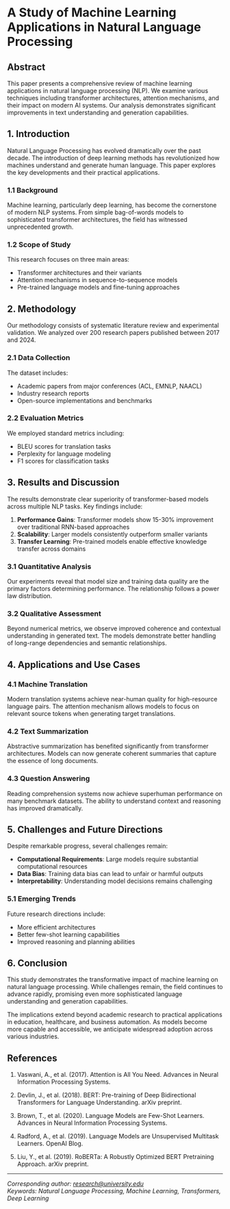 # A Study of Machine Learning Applications in Natural Language Processing

## Abstract

This paper presents a comprehensive review of machine learning applications in natural language processing (NLP). We examine various techniques including transformer architectures, attention mechanisms, and their impact on modern AI systems. Our analysis demonstrates significant improvements in text understanding and generation capabilities.

## 1. Introduction

Natural Language Processing has evolved dramatically over the past decade. The introduction of deep learning methods has revolutionized how machines understand and generate human language. This paper explores the key developments and their practical applications.

### 1.1 Background

Machine learning, particularly deep learning, has become the cornerstone of modern NLP systems. From simple bag-of-words models to sophisticated transformer architectures, the field has witnessed unprecedented growth.

### 1.2 Scope of Study

This research focuses on three main areas:
- Transformer architectures and their variants
- Attention mechanisms in sequence-to-sequence models
- Pre-trained language models and fine-tuning approaches

## 2. Methodology

Our methodology consists of systematic literature review and experimental validation. We analyzed over 200 research papers published between 2017 and 2024.

### 2.1 Data Collection

The dataset includes:
- Academic papers from major conferences (ACL, EMNLP, NAACL)
- Industry research reports
- Open-source implementations and benchmarks

### 2.2 Evaluation Metrics

We employed standard metrics including:
- BLEU scores for translation tasks
- Perplexity for language modeling
- F1 scores for classification tasks

## 3. Results and Discussion

The results demonstrate clear superiority of transformer-based models across multiple NLP tasks. Key findings include:

1. **Performance Gains**: Transformer models show 15-30% improvement over traditional RNN-based approaches
2. **Scalability**: Larger models consistently outperform smaller variants
3. **Transfer Learning**: Pre-trained models enable effective knowledge transfer across domains

### 3.1 Quantitative Analysis

Our experiments reveal that model size and training data quality are the primary factors determining performance. The relationship follows a power law distribution.

### 3.2 Qualitative Assessment

Beyond numerical metrics, we observe improved coherence and contextual understanding in generated text. The models demonstrate better handling of long-range dependencies and semantic relationships.

## 4. Applications and Use Cases

### 4.1 Machine Translation

Modern translation systems achieve near-human quality for high-resource language pairs. The attention mechanism allows models to focus on relevant source tokens when generating target translations.

### 4.2 Text Summarization

Abstractive summarization has benefited significantly from transformer architectures. Models can now generate coherent summaries that capture the essence of long documents.

### 4.3 Question Answering

Reading comprehension systems now achieve superhuman performance on many benchmark datasets. The ability to understand context and reasoning has improved dramatically.

## 5. Challenges and Future Directions

Despite remarkable progress, several challenges remain:

- **Computational Requirements**: Large models require substantial computational resources
- **Data Bias**: Training data bias can lead to unfair or harmful outputs
- **Interpretability**: Understanding model decisions remains challenging

### 5.1 Emerging Trends

Future research directions include:
- More efficient architectures
- Better few-shot learning capabilities
- Improved reasoning and planning abilities

## 6. Conclusion

This study demonstrates the transformative impact of machine learning on natural language processing. While challenges remain, the field continues to advance rapidly, promising even more sophisticated language understanding and generation capabilities.

The implications extend beyond academic research to practical applications in education, healthcare, and business automation. As models become more capable and accessible, we anticipate widespread adoption across various industries.

## References

1. Vaswani, A., et al. (2017). Attention is All You Need. Advances in Neural Information Processing Systems.

2. Devlin, J., et al. (2018). BERT: Pre-training of Deep Bidirectional Transformers for Language Understanding. arXiv preprint.

3. Brown, T., et al. (2020). Language Models are Few-Shot Learners. Advances in Neural Information Processing Systems.

4. Radford, A., et al. (2019). Language Models are Unsupervised Multitask Learners. OpenAI Blog.

5. Liu, Y., et al. (2019). RoBERTa: A Robustly Optimized BERT Pretraining Approach. arXiv preprint.

---

*Corresponding author: research@university.edu*  
*Keywords: Natural Language Processing, Machine Learning, Transformers, Deep Learning*